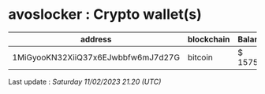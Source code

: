# avoslocker : Crypto wallet(s)

| address | blockchain | Balance |
|---|---|---|
| 1MiGyooKN32XiiQ37x6EJwbbfw6mJ7d27G | bitcoin | $ 157527 |

Last update : _Saturday 11/02/2023 21.20 (UTC)_

